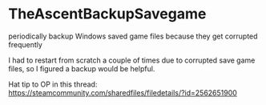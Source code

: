 # TheAscentBackupSavegame
periodically backup Windows saved game files because they get corrupted frequently

I had to restart from scratch a couple of times due to corrupted save game files, so I figured a backup would be helpful.

Hat tip to OP in this thread: https://steamcommunity.com/sharedfiles/filedetails/?id=2562651900
